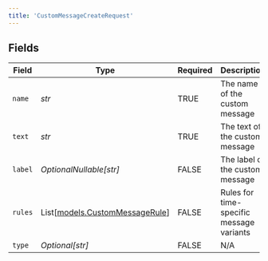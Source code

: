 ```yaml
---
title: 'CustomMessageCreateRequest'
---
```



## Fields

| Field                                                            | Type                                                             | Required                                                         | Description                                                      |
| ---------------------------------------------------------------- | ---------------------------------------------------------------- | ---------------------------------------------------------------- | ---------------------------------------------------------------- |
| `name`                                                           | *str*                                                            | TRUE                                               | The name of the custom message                                   |
| `text`                                                           | *str*                                                            | TRUE                                               | The text of the custom message                                   |
| `label`                                                          | *OptionalNullable[str]*                                          | FALSE                                               | The label of the custom message                                  |
| `rules`                                                          | List[[models.CustomMessageRule](/python-sdk-docs/models/components/custommessagerule)] | FALSE                                               | Rules for time-specific message variants                         |
| `type`                                                           | *Optional[str]*                                                  | FALSE                                               | N/A                                                              |
